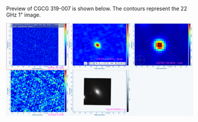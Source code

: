 Preview of CGCG 319-007 is shown below. The contours represent the 22 GHz 1" image. 

![CGCG319-007.png](CGCG319-007.png "CGCG319-007")

